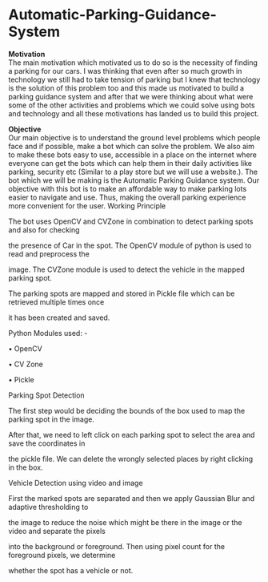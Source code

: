 # Automatic-Parking-Guidance-System
<b>Motivation</b><br>
The main motivation which motivated us to do so is the necessity of finding a parking for our cars.
I was thinking that even after so much growth in technology we still had to take tension of parking
but I knew that technology is the solution of this problem too and this made us motivated to build a
parking guidance system and after that we were thinking about what were some of the other
activities and problems which we could solve using bots and technology and all these motivations
has landed us to build this project.

<b>Objective</b><br>
Our main objective is to understand the ground level problems which people face and if possible,
make a bot which can solve the problem. We also aim to make these bots easy to use, accessible in
a place on the internet where everyone can get the bots which can help them in their daily activities
like parking, security etc (Similar to a play store but we will use a website.). The bot which we will
be making is the Automatic Parking Guidance system. Our objective with this bot is to make an
affordable way to make parking lots easier to navigate and use. Thus, making the overall parking
experience more convenient for the user.
Working Principle

The bot uses OpenCV and CVZone in combination to detect parking spots and also for checking 

the presence of Car in the spot. The OpenCV module of python is used to read and preprocess the 

image. The CVZone module is used to detect the vehicle in the mapped parking spot.

The parking spots are mapped and stored in Pickle file which can be retrieved multiple times once

it has been created and saved.

Python Modules used: -

• OpenCV

• CV Zone

• Pickle

Parking Spot Detection

The first step would be deciding the bounds of the box used to map the parking spot in the image. 

After that, we need to left click on each parking spot to select the area and save the coordinates in 

the pickle file. We can delete the wrongly selected places by right clicking in the box.

Vehicle Detection using video and image

First the marked spots are separated and then we apply Gaussian Blur and adaptive thresholding to 

the image to reduce the noise which might be there in the image or the video and separate the pixels 

into the background or foreground. Then using pixel count for the foreground pixels, we determine 

whether the spot has a vehicle or not.
